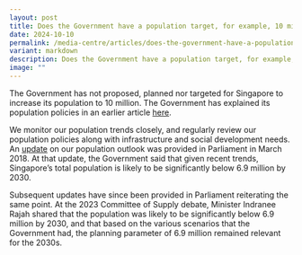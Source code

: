 ```yaml
---
layout: post
title: Does the Government have a population target, for example, 10 million?
date: 2024-10-10
permalink: /media-centre/articles/does-the-government-have-a-population-target-eg-10-million/
variant: markdown
description: Does the Government have a population target, for example, 10 million?
image: ""
---
```

The Government has not proposed, planned nor targeted for Singapore to increase its population to 10 million. The Government has explained its population policies in an earlier article [here](/media-centre/articles/what-is-the-aim-of-government-population-policies).

We monitor our population trends closely, and regularly review our population policies along with infrastructure and social development needs. An [update](https://www.strategygroup.gov.sg/media-centre/speeches/2018-03-01-speech-by-minister-josephine-teo-population) on our population outlook was provided in Parliament in March 2018. At that update, the Government said that given recent trends, Singapore’s total population is likely to be significantly below 6.9 million by 2030.

Subsequent updates have since been provided in Parliament reiterating the same point. At the 2023 Committee of Supply debate, Minister Indranee Rajah shared that the population was likely to be significantly below 6.9 million by 2030, and that based on the various scenarios that the Government had, the planning parameter of 6.9 million remained relevant for the 2030s.